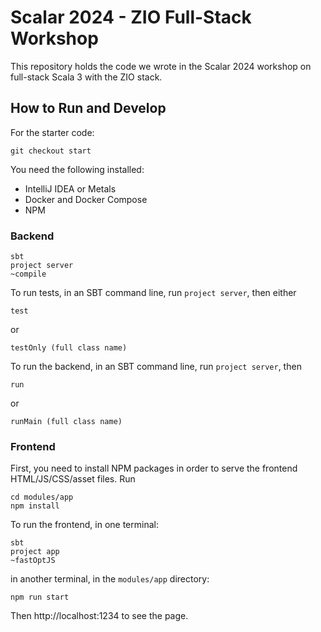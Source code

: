 # Scalar 2024 - ZIO Full-Stack Workshop

This repository holds the code we wrote in the Scalar 2024 workshop on full-stack Scala 3 with the ZIO stack.

## How to Run and Develop

For the starter code:

```
git checkout start
```

You need the following installed:

-   IntelliJ IDEA or Metals
-   Docker and Docker Compose
-   NPM

### Backend

```
sbt
project server
~compile
```

To run tests, in an SBT command line, run `project server`, then either

```
test
```

or

```
testOnly (full class name)
```

To run the backend, in an SBT command line, run `project server`, then

```
run
```

or

```
runMain (full class name)
```

### Frontend

First, you need to install NPM packages in order to serve the frontend HTML/JS/CSS/asset files. Run

```
cd modules/app
npm install
```

To run the frontend, in one terminal:

```
sbt
project app
~fastOptJS
```

in another terminal, in the `modules/app` directory:

```
npm run start
```

Then http://localhost:1234 to see the page.

